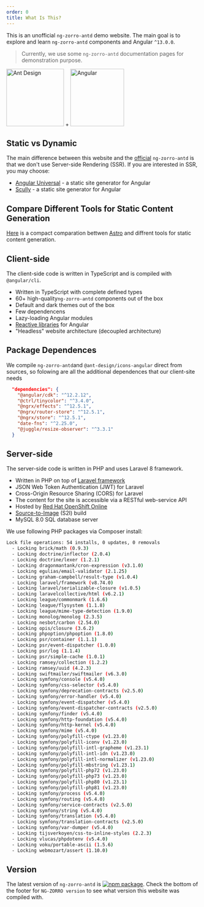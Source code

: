 ```yaml
---
order: 0
title: What Is This?
---
```


This is an unofficial `ng-zorro-antd` demo website. The main goal is to explore and learn `ng-zorro-antd` components and Angular `^13.0.0`.

> Currently, we use some `ng-zorro-antd` documentation pages for demonstration purpose.

<div class="pic-plus">
  <img alt="Ant Design" width="150" height="150" src="https://img.alicdn.com/tfs/TB1g.mWZAL0gK0jSZFtXXXQCXXa-200-200.svg">
  <span>+</span>
  <img alt="Angular" width="140" height="150" src="https://img.alicdn.com/tfs/TB1Z0PywTtYBeNjy1XdXXXXyVXa-186-200.svg">
</div>

## Static vs Dynamic

The main difference between this website and the [official](https://ng.ant.design/docs/introduce/en) `ng-zorro-antd` is that we don't use Server-side Rendering (SSR). If you are interested in SSR, you may choose:

- [Angular Universal](https://github.com/angular/universal) - a static site generator for Angular
- [Scully](https://github.com/scullyio/scully) - a static site generator for Angular

## Compare Different Tools for Static Content Generation

[Here](https://docs.astro.build/comparing-astro-vs-other-tools/) is a compact comparation bettwen [Astro](https://github.com/snowpackjs/astro) and diffrent tools for static content generation.

## Client-side

The client-side code is written in TypeScript and is compiled with `@angular/cli`.

- Written in TypeScript with complete defined types
- 60+ high-quality`ng-zorro-antd` components out of the box
- Default and dark themes out of the box
- Few dependencens
- Lazy-loading Angular modules
- [Reactive libraries](https://github.com/ngrx/platform) for Angular
- "Headless" website architecture (decoupled architecture)

## Package Dependences

We compile `ng-zorro-antd`and `@ant-design/icons-angular` direct from sources, so folowing are all the additional dependences that our client-site needs

```json
  "dependencies": {
    "@angular/cdk": "^12.2.12",
    "@ctrl/tinycolor": "^3.4.0",
    "@ngrx/effects": "^12.5.1",
    "@ngrx/router-store": "^12.5.1",
    "@ngrx/store": "^12.5.1",
    "date-fns": "^2.25.0",
    "@juggle/resize-observer": "^3.3.1"
  }
```

## Server-side

The server-side code is written in PHP and uses Laravel 8 framework.

- Written in PHP on top of [Laravel framework](https://github.com/laravel/framework)
- JSON Web Token Authentication (JWT) for Laravel
- Cross-Origin Resource Sharing (CORS) for Laravel
- The content for the site is accessible via a RESTful web-service API
- Hosted by [Red Hat OpenShift Online](https://www.openshift.com/products/online/)
- [Source-to-Image](https://docs.openshift.com/container-platform/3.11/architecture/core_concepts/builds_and_image_streams.html#source-build) (S2I) build
- MySQL 8.0 SQL database server

We use following PHP packages via Composer install:

```bash
Lock file operations: 54 installs, 0 updates, 0 removals
  - Locking brick/math (0.9.3)
  - Locking doctrine/inflector (2.0.4)
  - Locking doctrine/lexer (1.2.1)
  - Locking dragonmantank/cron-expression (v3.1.0)
  - Locking egulias/email-validator (2.1.25)
  - Locking graham-campbell/result-type (v1.0.4)
  - Locking laravel/framework (v8.74.0)
  - Locking laravel/serializable-closure (v1.0.5)
  - Locking laravelcollective/html (v6.2.1)
  - Locking league/commonmark (1.6.6)
  - Locking league/flysystem (1.1.8)
  - Locking league/mime-type-detection (1.9.0)
  - Locking monolog/monolog (2.3.5)
  - Locking nesbot/carbon (2.54.0)
  - Locking opis/closure (3.6.2)
  - Locking phpoption/phpoption (1.8.0)
  - Locking psr/container (1.1.1)
  - Locking psr/event-dispatcher (1.0.0)
  - Locking psr/log (1.1.4)
  - Locking psr/simple-cache (1.0.1)
  - Locking ramsey/collection (1.2.2)
  - Locking ramsey/uuid (4.2.3)
  - Locking swiftmailer/swiftmailer (v6.3.0)
  - Locking symfony/console (v5.4.0)
  - Locking symfony/css-selector (v5.4.0)
  - Locking symfony/deprecation-contracts (v2.5.0)
  - Locking symfony/error-handler (v5.4.0)
  - Locking symfony/event-dispatcher (v5.4.0)
  - Locking symfony/event-dispatcher-contracts (v2.5.0)
  - Locking symfony/finder (v5.4.0)
  - Locking symfony/http-foundation (v5.4.0)
  - Locking symfony/http-kernel (v5.4.0)
  - Locking symfony/mime (v5.4.0)
  - Locking symfony/polyfill-ctype (v1.23.0)
  - Locking symfony/polyfill-iconv (v1.23.0)
  - Locking symfony/polyfill-intl-grapheme (v1.23.1)
  - Locking symfony/polyfill-intl-idn (v1.23.0)
  - Locking symfony/polyfill-intl-normalizer (v1.23.0)
  - Locking symfony/polyfill-mbstring (v1.23.1)
  - Locking symfony/polyfill-php72 (v1.23.0)
  - Locking symfony/polyfill-php73 (v1.23.0)
  - Locking symfony/polyfill-php80 (v1.23.1)
  - Locking symfony/polyfill-php81 (v1.23.0)
  - Locking symfony/process (v5.4.0)
  - Locking symfony/routing (v5.4.0)
  - Locking symfony/service-contracts (v2.5.0)
  - Locking symfony/string (v5.4.0)
  - Locking symfony/translation (v5.4.0)
  - Locking symfony/translation-contracts (v2.5.0)
  - Locking symfony/var-dumper (v5.4.0)
  - Locking tijsverkoyen/css-to-inline-styles (2.2.3)
  - Locking vlucas/phpdotenv (v5.4.0)
  - Locking voku/portable-ascii (1.5.6)
  - Locking webmozart/assert (1.10.0)
```

## Version

The latest version of `ng-zorro-antd` is [![npm package](https://img.shields.io/npm/v/ng-zorro-antd.svg?style=flat-square)](https://www.npmjs.org/package/ng-zorro-antd). Check the bottom of the footer for `NG-ZORRO version` to see what version this website was compiled with.
